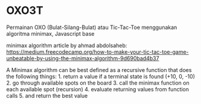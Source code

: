 # OXO3T
Permainan OXO (Bulat-Silang-Bulat) atau Tic-Tac-Toe menggunakan algoritma minimax, Javascript base

minimax algorithm article by ahmad abdolsaheb: https://medium.freecodecamp.org/how-to-make-your-tic-tac-toe-game-unbeatable-by-using-the-minimax-algorithm-9d690bad4b37

A Minimax algorithm can be best defined as a recursive function that does the following things:
	1. return a value if a terminal state is found (+10, 0, -10)
	2. go through available spots on the board
	3. call the minimax function on each available spot (recursion)
	4. evaluate returning values from function calls
	5. and return the best value